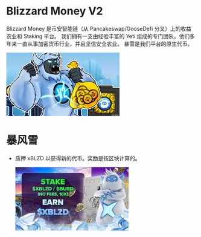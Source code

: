 # Blizzard Money V2


<p>Blizzard Money 是币安智能链（从 Pancakeswap/GooseDefi 分叉）上的收益农业和 Staking 平台。 我们拥有一支由经验丰富的 Yeti 组成的专门团队，他们多年来一直从事加密货币行业，并且坚信安全农业。 暴雪是我们平台的原生代币。</p>

![dsnain](dsnain.png)



# 暴风雪

- 质押 xBLZD 以获得新的代币。奖励是按区块计算的。

  ![dnsia](dnsia.png)
